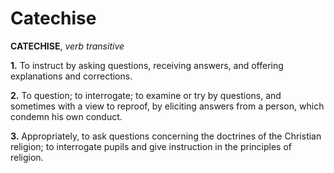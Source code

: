 # Catechise

**CATECHISE**, _verb transitive_

**1.** To instruct by asking questions, receiving answers, and offering explanations and corrections.

**2.** To question; to interrogate; to examine or try by questions, and sometimes with a view to reproof, by eliciting answers from a person, which condemn his own conduct.

**3.** Appropriately, to ask questions concerning the doctrines of the Christian religion; to interrogate pupils and give instruction in the principles of religion.
